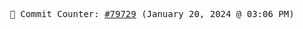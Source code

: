 <p align="center">
    <samp>
        📮 Commit Counter: <a href="https://github.com/Javascript-void0/Javascript-void0/commits/main">#79729</a> (January 20, 2024 @ 03:06 PM)
    </samp>
</p>